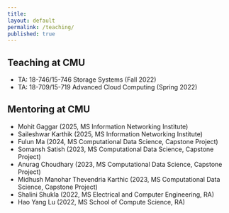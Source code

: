 ```yaml
---
title:
layout: default
permalink: /teaching/
published: true
---
```


## Teaching at CMU
- TA: 18-746/15-746 Storage Systems (Fall 2022)
- TA: 18-709/15-719 Advanced Cloud Computing (Spring 2022)

## Mentoring at CMU
- Mohit Gaggar (2025, MS Information Networking Institute)
- Saileshwar Karthik (2025, MS Information Networking Institute)
- Fulun Ma (2024, MS Computational Data Science, Capstone Project)
- Somansh Satish (2023, MS Computational Data Science, Capstone Project)
- Anurag Choudhary (2023, MS Computational Data Science, Capstone Project)
- Midhush Manohar Thevendria Karthic (2023, MS Computational Data Science, Capstone Project)
- Shalini Shukla (2022, MS Electrical and Computer Engineering, RA)
- Hao Yang Lu (2022, MS School of Compute Science, RA)
